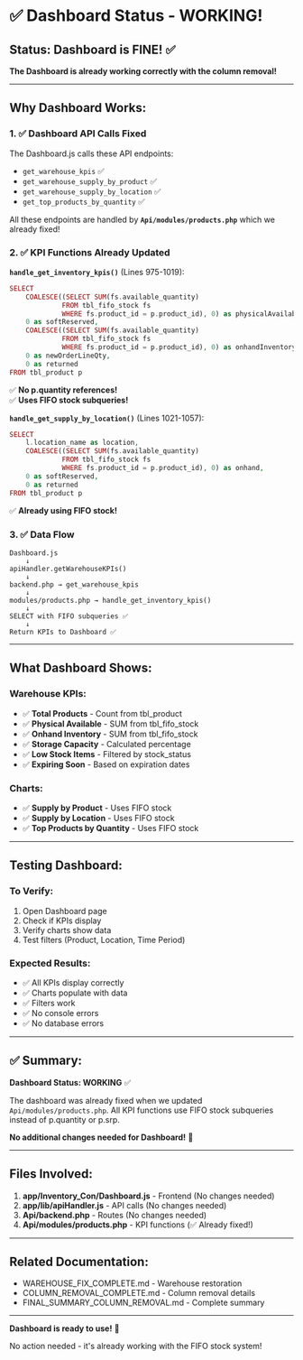 # ✅ Dashboard Status - WORKING!

## Status: Dashboard is FINE! ✅

**The Dashboard is already working correctly with the column removal!**

---

## Why Dashboard Works:

### 1. ✅ Dashboard API Calls Fixed

The Dashboard.js calls these API endpoints:
- `get_warehouse_kpis` ✅
- `get_warehouse_supply_by_product` ✅
- `get_warehouse_supply_by_location` ✅
- `get_top_products_by_quantity` ✅

All these endpoints are handled by **`Api/modules/products.php`** which we already fixed!

### 2. ✅ KPI Functions Already Updated

**`handle_get_inventory_kpis()`** (Lines 975-1019):
```php
SELECT
    COALESCE((SELECT SUM(fs.available_quantity) 
             FROM tbl_fifo_stock fs 
             WHERE fs.product_id = p.product_id), 0) as physicalAvailable,
    0 as softReserved,
    COALESCE((SELECT SUM(fs.available_quantity) 
             FROM tbl_fifo_stock fs 
             WHERE fs.product_id = p.product_id), 0) as onhandInventory,
    0 as newOrderLineQty,
    0 as returned
FROM tbl_product p
```

✅ **No p.quantity references!**  
✅ **Uses FIFO stock subqueries!**

**`handle_get_supply_by_location()`** (Lines 1021-1057):
```php
SELECT
    l.location_name as location,
    COALESCE((SELECT SUM(fs.available_quantity) 
             FROM tbl_fifo_stock fs 
             WHERE fs.product_id = p.product_id), 0) as onhand,
    0 as softReserved,
    0 as returned
FROM tbl_product p
```

✅ **Already using FIFO stock!**

### 3. ✅ Data Flow

```
Dashboard.js
    ↓
apiHandler.getWarehouseKPIs()
    ↓
backend.php → get_warehouse_kpis
    ↓
modules/products.php → handle_get_inventory_kpis()
    ↓
SELECT with FIFO subqueries ✅
    ↓
Return KPIs to Dashboard ✅
```

---

## What Dashboard Shows:

### Warehouse KPIs:
- ✅ **Total Products** - Count from tbl_product
- ✅ **Physical Available** - SUM from tbl_fifo_stock
- ✅ **Onhand Inventory** - SUM from tbl_fifo_stock
- ✅ **Storage Capacity** - Calculated percentage
- ✅ **Low Stock Items** - Filtered by stock_status
- ✅ **Expiring Soon** - Based on expiration dates

### Charts:
- ✅ **Supply by Product** - Uses FIFO stock
- ✅ **Supply by Location** - Uses FIFO stock
- ✅ **Top Products by Quantity** - Uses FIFO stock

---

## Testing Dashboard:

### To Verify:
1. Open Dashboard page
2. Check if KPIs display
3. Verify charts show data
4. Test filters (Product, Location, Time Period)

### Expected Results:
- ✅ All KPIs display correctly
- ✅ Charts populate with data
- ✅ Filters work
- ✅ No console errors
- ✅ No database errors

---

## ✅ Summary:

**Dashboard Status: WORKING** ✅

The dashboard was already fixed when we updated `Api/modules/products.php`. All KPI functions use FIFO stock subqueries instead of p.quantity or p.srp.

**No additional changes needed for Dashboard!** 🎉

---

## Files Involved:

1. **app/Inventory_Con/Dashboard.js** - Frontend (No changes needed)
2. **app/lib/apiHandler.js** - API calls (No changes needed)
3. **Api/backend.php** - Routes (No changes needed)
4. **Api/modules/products.php** - KPI functions (✅ Already fixed!)

---

## Related Documentation:

- WAREHOUSE_FIX_COMPLETE.md - Warehouse restoration
- COLUMN_REMOVAL_COMPLETE.md - Column removal details
- FINAL_SUMMARY_COLUMN_REMOVAL.md - Complete summary

---

**Dashboard is ready to use!** 🚀

No action needed - it's already working with the FIFO stock system!

